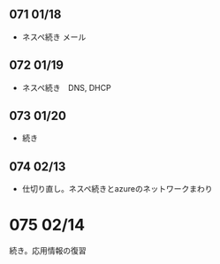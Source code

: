 ## 071 01/18
* ネスペ続き メール

## 072 01/19
* ネスペ続き　DNS, DHCP

## 073 01/20
* 続き

## 074 02/13
* 仕切り直し。ネスペ続きとazureのネットワークまわり

# 075 02/14
続き。応用情報の復習

